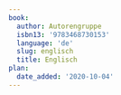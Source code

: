 ```yaml
---
book:
  author: Autorengruppe
  isbn13: '9783468730153'
  language: 'de'
  slug: englisch
  title: Englisch
plan:
  date_added: '2020-10-04'
---
```

